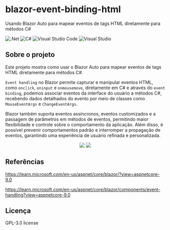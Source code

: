 # blazor-event-binding-html
Usando Blazor Auto para mapear eventos de tags HTML diretamente para métodos C#

![.Net](https://img.shields.io/badge/.NET-5C2D91?style=for-the-badge&logo=.net&logoColor=white)
![C#](https://img.shields.io/badge/c%23-%23239120.svg?style=for-the-badge&logo=c-sharp&logoColor=white)
![Visual Studio Code](https://img.shields.io/badge/Visual%20Studio%20Code-0078d7.svg?style=for-the-badge&logo=visual-studio-code&logoColor=white)
![Visual Studio](https://img.shields.io/badge/Visual%20Studio-5C2D91.svg?style=for-the-badge&logo=visual-studio&logoColor=white)

## Sobre o projeto
Este projeto mostra como usar o Blazor Auto para mapear eventos de tags HTML diretamente para métodos C#.

<code>Event handling</code> no Blazor permite capturar e manipular eventos HTML, como <code>onclick</code>, <code>oninput</code> e <code>onmousemove</code>, diretamente em C# e através do <code>event binding</code>, podemos associar eventos da interface do usuário a métodos C#, recebendo dados detalhados do evento por meio de classes como <code>MouseEventArgs</code> e <code>ChangeEventArgs</code>.

Blazor também suporta eventos assíncronos, eventos customizados e a passagem de parâmetros em métodos de eventos, permitindo maior flexibilidade e controle sobre o comportamento da aplicação. Além disso, é possível prevenir comportamentos padrão e interromper a propagação de eventos, garantindo uma experiência de usuário refinada e personalizada.

<div align="center">
    <img src="https://github.com/user-attachments/assets/80ab748c-0053-4547-858a-6892534d0470"</img>
    <img src="https://github.com/user-attachments/assets/82d7f38e-f029-4f24-8909-476873b64693"</img>
</div>

## Referências
https://learn.microsoft.com/en-us/aspnet/core/blazor/?view=aspnetcore-9.0

https://learn.microsoft.com/en-us/aspnet/core/blazor/components/event-handling?view=aspnetcore-9.0

## Licença
GPL-3.0 license
